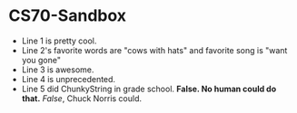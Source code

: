 # CS70-Sandbox
* Line 1 is pretty cool.
* Line 2's favorite words are "cows with hats" and favorite song is "want you gone"
* Line 3 is awesome.
* Line 4 is unprecedented.
* Line 5 did ChunkyString in grade school. **False. No human could do that.** _False_, Chuck 
Norris could.

